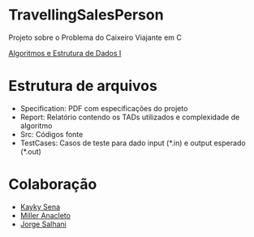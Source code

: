 # TravellingSalesPerson
Projeto sobre o Problema do Caixeiro Viajante em C

[Algoritmos e Estrutura de Dados I](https://uspdigital.usp.br/jupiterweb/obterDisciplina?nomdis=&sgldis=SCC0202)

# Estrutura de arquivos
- Specification: PDF com especificações do projeto
- Report: Relatório contendo os TADs utilizados e complexidade de algoritmo
- Src: Códigos fonte
- TestCases: Casos de teste para dado input (\*.in) e output esperado (\*.out)

# Colaboração
- [Kayky Sena](https://github.com/KaykySena)
- [Miller Anacleto](https://github.com/MillerAnacleto)
- [Jorge Salhani](https://github.com/jorgesalhani)

